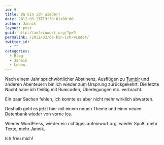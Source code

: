 ```yaml
---
id: 9
title: Da bin ich wieder!
date: 2012-03-13T13:30:01+00:00
author: Jannik
layout: post
guid: http://aufeinwort.org/?p=9
permalink: /2012/03/da-bin-ich-wieder/
twitter_id:
  - ""
categories:
  - Blog
  - Jannik
  - Leben.
---
```

Nach einem Jahr sprichwörtlicher Abstinenz, Ausflügen zu <a href="http://aufeinwort.tumblr.com" target="_blank">Tumblr</a> und anderen Abenteuern bin ich wieder zum Ursprung zurückgekehrt. Die letzte Nacht habe ich fleißig mit Rumcoden, Überlegungen etc. verbracht.
  
Ein paar Sachen fehlen, ich konnte es aber nicht mehr wirklich abwarten.

Deshalb geht es jetzt hier mit einem neuen Theme und einer neuen Datenbank wieder von vorne los.

Wieder WordPress, wieder ein richtiges aufeinwort.org, wieder Spaß, mehr Texte, mehr Jannik.

Ich freu mich!